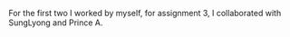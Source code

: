 For the first two I worked by myself, for assignment 3, I collaborated with SungLyong and Prince A. 
